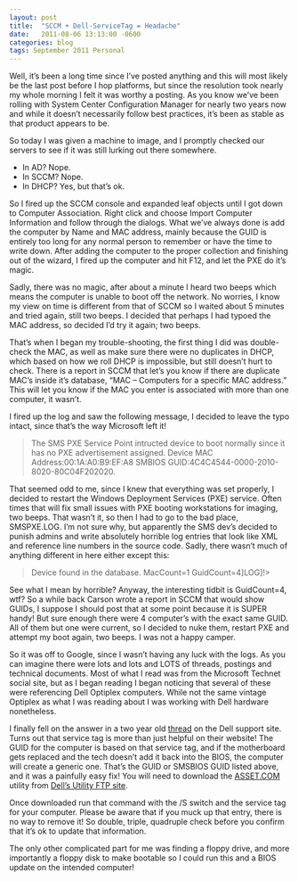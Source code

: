 ```yaml
---
layout: post
title:  "SCCM + Dell-ServiceTag = Headache"
date:   2011-08-06 13:13:00 -0600
categories: blog
tags: September 2011 Personal
---
```

Well, it’s been a long time since I’ve posted anything and this will most likely be the last post before I hop platforms, but since the resolution took nearly my whole morning I felt it was worthy a posting. As you know we’ve been rolling with System Center Configuration Manager for nearly two years now and while it doesn’t necessarily follow best practices, it’s been as stable as that product appears to be.

So today I was given a machine to image, and I promptly checked our servers to see if it was still lurking out there somewhere.

* In AD? Nope.
* In SCCM? Nope.
* In DHCP? Yes, but that’s ok.

So I fired up the SCCM console and expanded leaf objects until I got down to Computer Association. Right click and choose Import Computer Information and follow through the dialogs. What we’ve always done is add the computer by Name and MAC address, mainly because the GUID is entirely too long for any normal person to remember or have the time to write down. After adding the computer to the proper collection and finishing out of the wizard, I fired up the computer and hit F12, and let the PXE do it’s magic.

Sadly, there was no magic, after about a minute I heard two beeps which means the computer is unable to boot off the network. No worries, I know my view on time is different from that of SCCM so I waited about 5 minutes and tried again, still two beeps. I decided that perhaps I had typoed the MAC address, so decided I’d try it again; two beeps.

That’s when I began my trouble-shooting, the first thing I did was double-check the MAC, as well as make sure there were no duplicates in DHCP, which based on how we roll DHCP is impossible, but still doesn’t hurt to check. There is a report in SCCM that let’s you know if there are duplicate MAC’s inside it’s database, “MAC – Computers for a specific MAC address.” This will let you know if the MAC you enter is associated with more than one computer, it wasn’t.

I fired up the log and saw the following message, I decided to leave the typo intact, since that’s the way Microsoft left it!

> The SMS PXE Service Point intructed device to boot normally since it has no PXE advertisement assigned.
> Device MAC Address:00:1A:A0:B9:EF:A8 SMBIOS GUID:4C4C4544-0000-2010-8020-80C04F202020.

That seemed odd to me, since I knew that everything was set properly, I decided to restart the Windows Deployment Services (PXE) service. Often times that will fix small issues with PXE booting workstations for imaging, two beeps. That wasn’t it, so then I had to go to the bad place, SMSPXE.LOG. I’m not sure why, but apparently the SMS dev’s decided to punish admins and write absolutely horrible log entries that look like XML and reference line numbers in the source code. Sadly, there wasn’t much of anything different in here either except this:

> Device found in the database. MacCount=1 GuidCount=4]LOG]!>

See what I mean by horrible? Anyway, the interesting tidbit is GuidCount=4, wtf? So a while back Carson wrote a report in SCCM that would show GUIDs, I suppose I should post that at some point because it is SUPER handy! But sure enough there were 4 computer’s with the exact same GUID. All of them but one were current, so I decided to nuke them, restart PXE and attempt my boot again, two beeps. I was not a happy camper.

So it was off to Google, since I wasn’t having any luck with the logs. As you can imagine there were lots and lots and LOTS of threads, postings and technical documents.  Most of what I read was from the Microsoft Technet social site, but as I began reading I began noticing that several of these were referencing Dell Optiplex computers. While not the same vintage Optiplex as what I was reading about I was working with Dell hardware nonetheless.

I finally fell on the answer in a two year old [thread](http://en.community.dell.com/support-forums/servers/f/177/p/19265657/19454461.aspx#19454461) on the Dell support site. Turns out that service tag is more than just helpful on their website! The GUID for the computer is based on that service tag, and if the motherboard gets replaced and the tech doesn’t add it back into the BIOS, the computer will create a generic one. That’s the GUID or SMSBIOS GUID listed above, and it was a painfully easy fix! You will need to download the [ASSET.COM](ftp://ftp.dell.com/utility/ASSET_A209.COM) utility from [Dell’s Utility FTP site](ftp://ftp.dell.com/utility).

Once downloaded run that command with the /S switch and the service tag for your computer. Please be aware that if you muck up that entry, there is no way to remove it! So double, triple, quadruple check before you confirm that it’s ok to update that information.

The only other complicated part for me was finding a floppy drive, and more importantly a floppy disk to make bootable so I could run this and a BIOS update on the intended computer!
